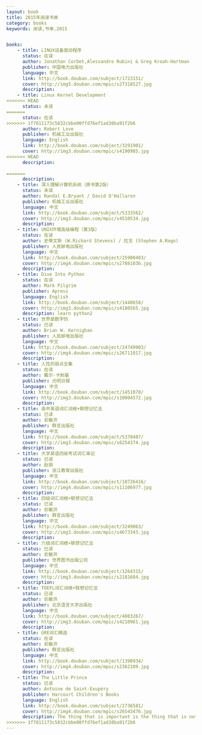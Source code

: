 ```yaml
---
layout: book
title: 2015年阅读书单
category: books
keywords: 阅读,书单,2015


books: 
    - title: LINUX设备驱动程序
      status: 在读
      author: Jonathan Corbet,Alessandro Rubini & Greg Kroah-Hartman
      publisher: 中国电力出版社
      language: 中文
      link: http://book.douban.com/subject/1723151/
      cover: http://img5.douban.com/mpic/s27318527.jpg
      description: 
    - title: Linux Kernel Development
<<<<<<< HEAD
      status: 未读
=======
      status: 在读
>>>>>>> 1f7011173c5832cbbe00ffd76ef1ad38ba91f2b6
      author: Robert Love
      publisher: 机械工业出版社
      language: English
      link: http://book.douban.com/subject/3291901/
      cover: http://img3.douban.com/mpic/s4190985.jpg
<<<<<<< HEAD
      description: 
    
=======
      description:   
    - title: 深入理解计算机系统（原书第2版）
      status: 未读
      author: Randal E.Bryant / David O'Hallaron 
      publisher: 机械工业出版社
      language: 中文
      link: http://book.douban.com/subject/5333562/
      cover: http://img3.douban.com/mpic/s4510534.jpg
      description: 
    - title: UNIX环境高级编程（第3版）
      status: 在读
      author: 史蒂文斯 (W.Richard Stevens) / 拉戈 (Stephen A.Rago) 
      publisher: 人民邮电出版社
      language: 中文
      link: http://book.douban.com/subject/25900403/
      cover: http://img4.douban.com/mpic/s27881036.jpg
      description: 
    - title: Dive Into Python
      status: 在读
      author: Mark Pilgrim
      publisher: Apress
      language: English
      link: http://book.douban.com/subject/1440658/
      cover: http://img3.douban.com/mpic/s4180565.jpg
      description: learn python2
    - title: 世界是数字的
      status: 已读
      author: Brian W. Kernighan 
      publisher: 人民邮电出版社
      language: 中文
      link: http://book.douban.com/subject/24749903/
      cover: http://img4.douban.com/mpic/s26711017.jpg
      description:      
    - title: 人性的弱点全集
      status: 在读
      author: 戴尔·卡耐基
      publisher: 光明日报
      language: 中文
      link: http://book.douban.com/subject/1451070/
      cover: http://img3.douban.com/mpic/s10004572.jpg
      description: 
    - title: 高中英语词汇词根+联想记忆法
      status: 已读
      author: 俞敏洪
      publisher: 群言出版社
      language: 中文
      link: http://book.douban.com/subject/5370487/
      cover: http://img3.douban.com/mpic/s6254374.jpg
      description:   
    - title: 大学英语四级考试词汇串记
      status: 已读
      author: 赵丽
      publisher: 浙江教育出版社
      language: 中文
      link: http://book.douban.com/subject/10726416/
      cover: http://img4.douban.com/mpic/s11106977.jpg
      description: 
    - title: 四级词汇词根+联想记忆法
      status: 已读
      author: 俞敏洪
      publisher: 群言出版社
      language: 中文
      link: http://book.douban.com/subject/3249063/
      cover: http://img3.douban.com/mpic/s4673343.jpg
      description:   
    - title: 六级词汇词根+联想记忆法
      status: 已读
      author: 俞敏洪
      publisher: 世界图书出版公司
      language: 中文
      link: http://book.douban.com/subject/1264315/
      cover: http://img3.douban.com/mpic/s2181684.jpg
      description: 
    - title: TOEFL词汇词根+联想记忆法
      status: 已读
      author: 俞敏洪
      publisher: 北京语言大学出版社
      language: 中文
      link: http://book.douban.com/subject/4083267/
      cover: http://img3.douban.com/mpic/s4210961.jpg
      description: 
    - title: GRE词汇精选
      status: 在读
      author: 俞敏洪
      publisher: 群言出版社
      language: 中文
      link: http://book.douban.com/subject/1390934/
      cover: http://img4.douban.com/mpic/s2362109.jpg
      description:
    - title: The Little Prince
      status: 已读
      author: Antoine de Saint-Exupéry 
      publisher: Harcourt Children's Books
      language: English
      link: http://book.douban.com/subject/2736581/
      cover: http://img4.douban.com/mpic/s26543476.jpg
      description: The thing that is important is the thing that is not seen...
>>>>>>> 1f7011173c5832cbbe00ffd76ef1ad38ba91f2b6
---
```





     
  